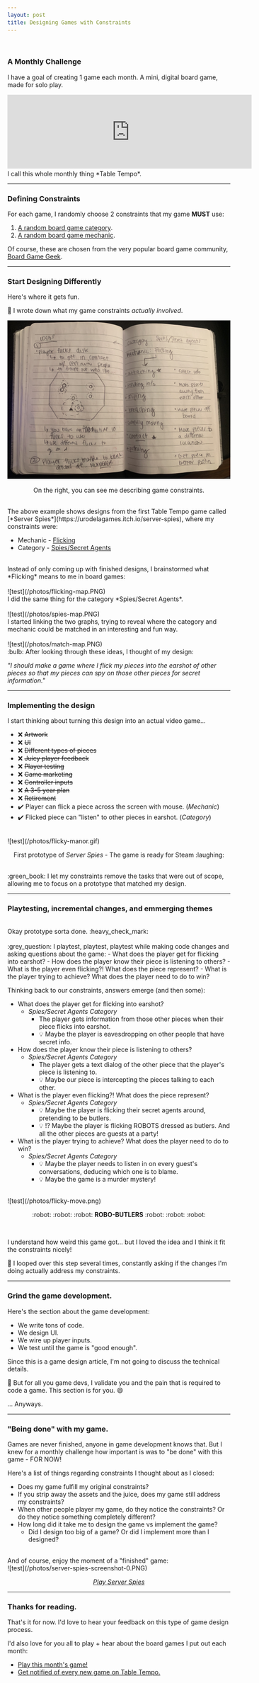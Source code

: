```yaml
---
layout: post
title: Designing Games with Constraints
---
```

<br>

### A Monthly Challenge

I have a goal of creating 1 game each month. A mini, digital board game, made for solo play.
<iframe frameborder="0" src="https://itch.io/embed/1823030" width="552" height="167"><a href="https://urodelagames.itch.io/monthly-board-game">A Board Game Every Month by Urodela Games</a></iframe>
I call this whole monthly thing *Table Tempo*.

---
### Defining Constraints
For each game, I randomly choose 2 constraints that my game **MUST** use:

1. [A random board game category](https://boardgamegeek.com/browse/boardgamecategory).
2. [A random board game mechanic](https://boardgamegeek.com/browse/boardgamemechanic).

Of course, these are chosen from the very popular board game community, [Board Game Geek](https://boardgamegeek.com).

---
### Start Designing Differently
Here's where it gets fun.

:green_book: I wrote down what my game constraints *actually involved*.

![test](/photos/flicky-notebook.jpg)

<p style="text-align: center;">On the right, you can see me describing game constraints.</p>

<br>
The above example shows designs from the first Table Tempo game called [*Server Spies*](https://urodelagames.itch.io/server-spies), where my constraints were:

* Mechanic - [Flicking](https://boardgamegeek.com/boardgamemechanic/2860/flicking)
* Category - [Spies/Secret Agents](https://boardgamegeek.com/boardgamecategory/1081/spiessecret-agents)

<br>
Instead of only coming up with finished designs, I brainstormed what *Flicking* means to me in board games:
<br>
<br>
![test](/photos/flicking-map.PNG)

<br>
I did the same thing for the category *Spies/Secret Agents*.
<br>
<br>
![test](/photos/spies-map.PNG)

<br>
I started linking the two graphs, trying to reveal where the category and mechanic could be matched in an interesting and fun way.
<br>
<br>
![test](/photos/match-map.PNG)

<br>
:bulb: After looking through these ideas, I thought of my design:

*"I should make a game where I flick my pieces into the earshot of other pieces so that my pieces can spy on those other pieces for secret information."*

---
### Implementing the design

I start thinking about turning this design into an actual video game...
* :x: ~~Artwork~~
* :x: ~~UI~~
* :x: ~~Different types of pieces~~
* :x: ~~Juicy player feedback~~
* :x: ~~Player testing~~
* :x: ~~Game marketing~~
* :x: ~~Controller inputs~~
* :x: ~~A 3-5 year plan~~
* :x: ~~Retirement~~
* :heavy_check_mark: Player can flick a piece across the screen with mouse. (*Mechanic*)
* :heavy_check_mark: Flicked piece can "listen" to other pieces in earshot. (*Category*)

<br>
![test](/photos/flicky-manor.gif)
<p style="text-align: center;">First prototype of <i>Server Spies</i> - The game is ready for Steam :laughing:</p>

<br>
:green_book: I let my constraints remove the tasks that were out of scope, allowing me to focus on a prototype that matched my design.


---
### Playtesting, incremental changes, and emmerging themes
<br>
Okay prototype sorta done. :heavy_check_mark:
<br>
<br>
:grey_question: I playtest, playtest, playtest while making code changes and asking questions about the game:
- What does the player get for flicking into earshot?
- How does the player know their piece is listening to others?
- What is the player even flicking?! What does the piece represent?
- What is the player trying to achieve? What does the player need to do to win?

Thinking back to our constraints, answers emerge (and then some):
- What does the player get for flicking into earshot?
	- _Spies/Secret Agents Category_
		- The player gets information from those other pieces when their piece flicks into earshot.
		- :bulb: Maybe the player is eavesdropping on other people that have secret info.
- How does the player know their piece is listening to others?
	- _Spies/Secret Agents Category_
		- The player gets a text dialog of the other piece that the player's piece is listening to.
		- :bulb: Maybe our piece is intercepting the pieces talking to each other.
- What is the player even flicking?! What does the piece represent?
	- _Spies/Secret Agents Category_
		- :bulb: Maybe the player is flicking their secret agents around, pretending to be butlers.
		- :bulb: :interrobang: Maybe the player is flicking ROBOTS dressed as butlers. And all the other pieces are guests at a party!
- What is the player trying to achieve? What does the player need to do to win?
	- _Spies/Secret Agents Category_
		- :bulb: Maybe the player needs to listen in on every guest's conversations, deducing which one is to blame.
		- :bulb: Maybe the game is a murder mystery!

<br>
![test](/photos/flicky-move.png)
<p style="text-align: center;"> :robot: :robot: :robot: <b>ROBO-BUTLERS</b>  :robot: :robot: :robot:</p>
<br>

I understand how weird this game got... but I loved the idea and I think it fit the constraints nicely!

:green_book: I looped over this step several times, constantly asking if the changes I'm doing actually address my constraints.

---
### Grind the game development.

Here's the section about the game development: 
- We write tons of code.
- We design UI.
- We wire up player inputs.
- We test until the game is "good enough". 

Since this is a game design article, I'm not going to discuss the technical details. 

:green_book: But for all you game devs, I validate you and the pain that is required to code a game. This section is for you. :smile:

... Anyways.

---
### "Being done" with my game.

Games are never finished, anyone in game development knows that. But I knew for a monthly challenge how important is was to "be done" with this game - FOR NOW!

Here's a list of things regarding constraints I thought about as I closed:
- Does my game fulfill my original constraints?
- If you strip away the assets and the juice, does my game still address my constraints?
- When other people player my game, do they notice the constraints? Or do they notice something completely different?
- How long did it take me to design the game vs implement the game?
	- Did I design too big of a game? Or did I implement more than I designed?

<br>
And of course, enjoy the moment of a "finished" game:
<br>
![test](/photos/server-spies-screenshot-0.PNG)
<p style="text-align: center;"><a href="https://urodelagames.itch.io/server-spies"><i>Play Server Spies</i></a></p>


---
### Thanks for reading.
That's it for now. I'd love to hear your feedback on this type of game design process. 

I'd also love for you all to play + hear about the board games I put out each month:
- [Play this month's game!](https://urodelagames.itch.io/monthly-board-game)
- [Get notified of every new game on Table Tempo.](https://mailchi.mp/e4a0e4a69641/new-board-game)
